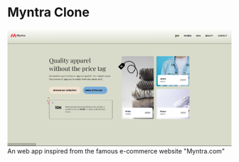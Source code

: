 # Myntra Clone
![Myntra Clone](./images/myntra-preview.png)
An web app inspired from the famous e-commerce website "Myntra.com"
